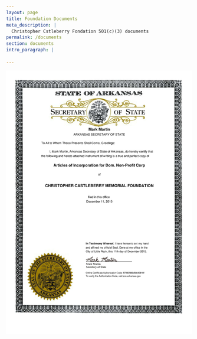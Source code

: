 ```yaml
---
layout: page
title: Foundation Documents
meta_description: |
  Christopher Cstleberry Fondation 501(c)(3) documents
permalink: /documents
section: documents
intro_paragraph: |
  
---
```


<a href="../images/ar-non-profit.pdf" target="_blank"><img src="../images/ar-non-profit.jpg" alt=""></a>


